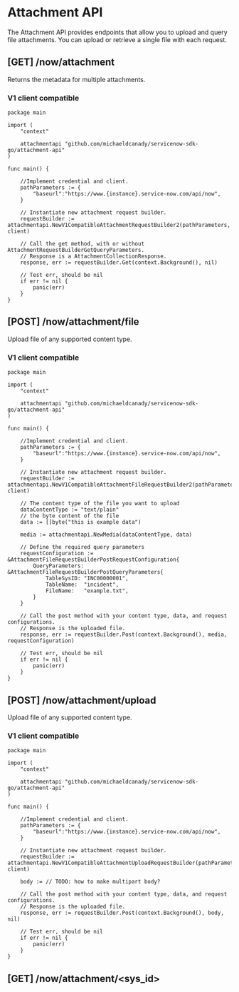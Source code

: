 # Attachment API

The Attachment API provides endpoints that allow you to upload and query file attachments.
You can upload or retrieve a single file with each request.

## \[GET\] /now/attachment

Returns the metadata for multiple attachments.

### V1 client compatible

```golang
package main

import (
    "context"

    attachmentapi "github.com/michaeldcanady/servicenow-sdk-go/attachment-api"
)

func main() {
    
    //Implement credential and client.
    pathParameters := {
        "baseurl":"https://www.{instance}.service-now.com/api/now",
    }

    // Instantiate new attachment request builder.
    requestBuilder := attachmentapi.NewV1CompatibleAttachmentRequestBuilder2(pathParameters, client)

    // Call the get method, with or without AttachmentRequestBuilderGetQueryParameters.
    // Response is a AttachmentCollectionResponse.
    response, err := requestBuilder.Get(context.Background(), nil)

    // Test err, should be nil
    if err != nil {
        panic(err)
    }
}
```

## \[POST\] /now/attachment/file

Upload file of any supported content type.

### V1 client compatible

```golang
package main

import (
    "context"

    attachmentapi "github.com/michaeldcanady/servicenow-sdk-go/attachment-api"
)

func main() {
    
    //Implement credential and client.
    pathParameters := {
        "baseurl":"https://www.{instance}.service-now.com/api/now",
    }

    // Instantiate new attachment request builder.
    requestBuilder := attachmentapi.NewV1CompatibleAttachmentFileRequestBuilder2(pathParameters, client)

    // The content type of the file you want to upload
    dataContentType := "text/plain"
    // the byte content of the file
    data := []byte("this is example data")

    media := attachmentapi.NewMedia(dataContentType, data)

    // Define the required query parameters
    requestConfiguration := &AttachmentFileRequestBuilderPostRequestConfiguration{
        QueryParameters: &AttachmentFileRequestBuilderPostQueryParameters{
            TableSysID: "INC00000001",
            TableName:  "incident",
            FileName:   "example.txt",
        }
    }

    // Call the post method with your content type, data, and request configurations.
    // Response is the uploaded file.
    response, err := requestBuilder.Post(context.Background(), media, requestConfiguration)

    // Test err, should be nil
    if err != nil {
        panic(err)
    }
}
```

## \[POST\] /now/attachment/upload

Upload file of any supported content type.

### V1 client compatible

```golang
package main

import (
    "context"

    attachmentapi "github.com/michaeldcanady/servicenow-sdk-go/attachment-api"
)

func main() {
    
    //Implement credential and client.
    pathParameters := {
        "baseurl":"https://www.{instance}.service-now.com/api/now",
    }

    // Instantiate new attachment request builder.
    requestBuilder := attachmentapi.NewV1CompatibleAttachmentUploadRequestBuilder(pathParameters, client)

    body := // TODO: how to make multipart body?

    // Call the post method with your content type, data, and request configurations.
    // Response is the uploaded file.
    response, err := requestBuilder.Post(context.Background(), body, nil)

    // Test err, should be nil
    if err != nil {
        panic(err)
    }
}
```

## \[GET\] /now/attachment/\<sys_id\>

<!-- TODO: Write [GET] /now/attachment/\<sys_id\> -->
